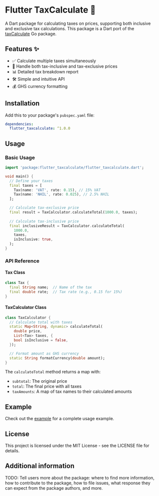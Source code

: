 # Flutter TaxCalculate 🧮

A Dart package for calculating taxes on prices, supporting both inclusive and exclusive tax calculations. This package is a Dart port of the [taxCalculate](https://github.com/gilbert-amo/taxCalculate) Go package.

## Features ✨

* ✅ Calculate multiple taxes simultaneously
* 🔄 Handle both tax-inclusive and tax-exclusive prices
* 📊 Detailed tax breakdown report
* 🛠️ Simple and intuitive API
* 💰 GHS currency formatting

## Installation

Add this to your package's `pubspec.yaml` file:

```yaml
dependencies:
  flutter_taxcalculate: ^1.0.0
```

## Usage

### Basic Usage

```dart
import 'package:flutter_taxcalculate/flutter_taxcalculate.dart';

void main() {
  // Define your taxes
  final taxes = [
    Tax(name: 'VAT', rate: 0.15), // 15% VAT
    Tax(name: 'NHIL', rate: 0.025), // 2.5% NHIL
  ];

  // Calculate tax-exclusive price
  final result = TaxCalculator.calculateTotal(1000.0, taxes);
  
  // Calculate tax-inclusive price
  final inclusiveResult = TaxCalculator.calculateTotal(
    1000.0,
    taxes,
    isInclusive: true,
  );
}
```

### API Reference

#### Tax Class

```dart
class Tax {
  final String name;  // Name of the tax
  final double rate;  // Tax rate (e.g., 0.15 for 15%)
}
```

#### TaxCalculator Class

```dart
class TaxCalculator {
  // Calculate total with taxes
  static Map<String, dynamic> calculateTotal(
    double price,
    List<Tax> taxes, {
    bool isInclusive = false,
  });

  // Format amount as GHS currency
  static String formatCurrency(double amount);
}
```

The `calculateTotal` method returns a map with:
- `subtotal`: The original price
- `total`: The final price with all taxes
- `taxAmounts`: A map of tax names to their calculated amounts

## Example

Check out the [example](example/flutter_taxcalculate_example.dart) for a complete usage example.

## License

This project is licensed under the MIT License - see the LICENSE file for details.

## Additional information

TODO: Tell users more about the package: where to find more information, how to 
contribute to the package, how to file issues, what response they can expect 
from the package authors, and more.
